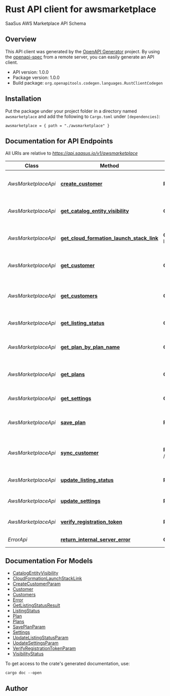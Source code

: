 # Rust API client for awsmarketplace

SaaSus AWS Marketplace API Schema


## Overview

This API client was generated by the [OpenAPI Generator](https://openapi-generator.tech) project.  By using the [openapi-spec](https://openapis.org) from a remote server, you can easily generate an API client.

- API version: 1.0.0
- Package version: 1.0.0
- Build package: `org.openapitools.codegen.languages.RustClientCodegen`

## Installation

Put the package under your project folder in a directory named `awsmarketplace` and add the following to `Cargo.toml` under `[dependencies]`:

```
awsmarketplace = { path = "./awsmarketplace" }
```

## Documentation for API Endpoints

All URIs are relative to *https://api.saasus.io/v1/awsmarketplace*

Class | Method | HTTP request | Description
------------ | ------------- | ------------- | -------------
*AwsMarketplaceApi* | [**create_customer**](docs/AwsMarketplaceApi.md#create_customer) | **Post** /customers | Create customer information to be linked to AWS Marketplace
*AwsMarketplaceApi* | [**get_catalog_entity_visibility**](docs/AwsMarketplaceApi.md#get_catalog_entity_visibility) | **Get** /catalog-entity/visibility | Obtain product publication status from AWS Marketplace
*AwsMarketplaceApi* | [**get_cloud_formation_launch_stack_link**](docs/AwsMarketplaceApi.md#get_cloud_formation_launch_stack_link) | **Get** /cloudformation-launch-stack-link | Get the link to create the AWS CloudFormation stack
*AwsMarketplaceApi* | [**get_customer**](docs/AwsMarketplaceApi.md#get_customer) | **Get** /customers/{customer_identifier} | Get customer information to be linked to AWS Marketplace
*AwsMarketplaceApi* | [**get_customers**](docs/AwsMarketplaceApi.md#get_customers) | **Get** /customers | Get a list of customer information to be linked to AWS Marketplace
*AwsMarketplaceApi* | [**get_listing_status**](docs/AwsMarketplaceApi.md#get_listing_status) | **Get** /listing-status | Get AWS Marketplace Listing Status
*AwsMarketplaceApi* | [**get_plan_by_plan_name**](docs/AwsMarketplaceApi.md#get_plan_by_plan_name) | **Get** /plans/{plan_name} | Obtain plan information to link to AWS Marketplace
*AwsMarketplaceApi* | [**get_plans**](docs/AwsMarketplaceApi.md#get_plans) | **Get** /plans | Obtain plan information to link to AWS Marketplace
*AwsMarketplaceApi* | [**get_settings**](docs/AwsMarketplaceApi.md#get_settings) | **Get** /settings | Get AWS Marketplace Settings
*AwsMarketplaceApi* | [**save_plan**](docs/AwsMarketplaceApi.md#save_plan) | **Put** /plans | Save plan information to be linked to AWSMarketplace
*AwsMarketplaceApi* | [**sync_customer**](docs/AwsMarketplaceApi.md#sync_customer) | **Post** /customers/{customer_identifier}/sync | Sync AWS Marketplace customer information to SaaSus
*AwsMarketplaceApi* | [**update_listing_status**](docs/AwsMarketplaceApi.md#update_listing_status) | **Put** /listing-status | Update AWS Marketplace Listing Status
*AwsMarketplaceApi* | [**update_settings**](docs/AwsMarketplaceApi.md#update_settings) | **Put** /settings | Update AWS Marketplace Settings
*AwsMarketplaceApi* | [**verify_registration_token**](docs/AwsMarketplaceApi.md#verify_registration_token) | **Post** /registration-token/verify | Verify Registration Token
*ErrorApi* | [**return_internal_server_error**](docs/ErrorApi.md#return_internal_server_error) | **Get** /errors/internal-server-error | Return Internal Server Error


## Documentation For Models

 - [CatalogEntityVisibility](docs/CatalogEntityVisibility.md)
 - [CloudFormationLaunchStackLink](docs/CloudFormationLaunchStackLink.md)
 - [CreateCustomerParam](docs/CreateCustomerParam.md)
 - [Customer](docs/Customer.md)
 - [Customers](docs/Customers.md)
 - [Error](docs/Error.md)
 - [GetListingStatusResult](docs/GetListingStatusResult.md)
 - [ListingStatus](docs/ListingStatus.md)
 - [Plan](docs/Plan.md)
 - [Plans](docs/Plans.md)
 - [SavePlanParam](docs/SavePlanParam.md)
 - [Settings](docs/Settings.md)
 - [UpdateListingStatusParam](docs/UpdateListingStatusParam.md)
 - [UpdateSettingsParam](docs/UpdateSettingsParam.md)
 - [VerifyRegistrationTokenParam](docs/VerifyRegistrationTokenParam.md)
 - [VisibilityStatus](docs/VisibilityStatus.md)


To get access to the crate's generated documentation, use:

```
cargo doc --open
```

## Author



